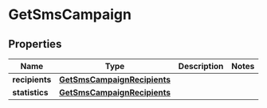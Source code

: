 
# GetSmsCampaign

## Properties
Name | Type | Description | Notes
------------ | ------------- | ------------- | -------------
**recipients** | [**GetSmsCampaignRecipients**](GetSmsCampaignRecipients.md) |  | 
**statistics** | [**GetSmsCampaignRecipients**](GetSmsCampaignRecipients.md) |  | 



